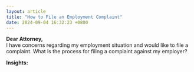```yaml
---
layout: article
title: "How to File an Employment Complaint"
date: 2024-09-04 16:32:23 +0800
---
```


<p><strong>Dear Attorney,</strong><br>I have concerns regarding my employment situation and would like to file a complaint. What is the process for filing a complaint against my employer?</p><p><strong>Insights:</strong><brFiling a complaint about employment issues can be done through the Department of Labor and Employment (DOLE). You may file a formal complaint regarding labor violations such as non-payment of wages, illegal dismissal, or workplace harassment. Start by visiting the nearest DOLE office or filing online through DOLE’s Single Entry Approach (SEnA) mechanism. This approach provides mediation between the employee and employer before escalating the case to formal litigation. Ensure that you gather all relevant documentation, such as employment contracts, payslips, or evidence of misconduct, to support your case.</p>